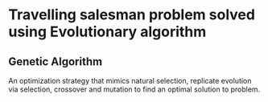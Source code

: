 # Travelling salesman problem solved using Evolutionary algorithm

## Genetic Algorithm
An optimization strategy that mimics natural selection, replicate evolution via selection, crossover and mutation to find an optimal solution to problem.

